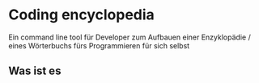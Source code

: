 # Coding encyclopedia
  
Ein command line tool für Developer zum Aufbauen einer Enzyklopädie / eines Wörterbuchs fürs Programmieren für sich selbst
## Was ist es  
  

